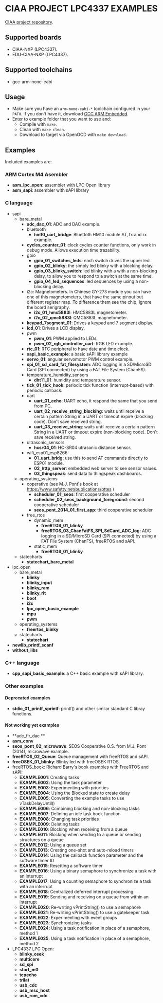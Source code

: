 # CIAA PROJECT LPC4337 EXAMPLES

[CIAA project repository](../../../ciaa_project).

## Supported boards
- CIAA-NXP (LPC4337).
- EDU-CIAA-NXP (LPC4337).

## Supported toolchains
- gcc-arm-none-eabi

## Usage
- Make sure you have an ```arm-none-eabi-*``` toolchain configured in your ```PATH```. If you don't have it, download [GCC ARM Embedded](https://developer.arm.com/open-source/gnu-toolchain/gnu-rm).
- Enter to example folder that you want to use and:
    - Compile with ```make```.
    - Clean with ```make clean```.
    - Download to target via OpenOCD with ```make download```.

## Examples

Included examples are:

### ARM Cortex M4 Asembler
 - **asm_lpc_open**: assembler with LPC Open library
 - **asm_sapi**: assembler with sAPI library
 
### C language
 - sapi
    - bare_metal
        - **adc_dac_01**: ADC and DAC example.
        - bluetooth
            - **hm10_uart_bridge**: Bluettoth HM10 module AT, tx and rx example.
        - **cycles_counter_01**: clock cycles counter functions, only work in debug mode. Allows execution time trazability.
        - gpio
            - **gpio_01_switches_leds**: each switch drives the upper led.
            - **gpio_02_blinky**: the simply led blinky with a blocking delay.
            - **gpio_03_blinky_switch**: led blinky with a with a non-blocking delay, to allow you to respond to a switch at the same time.
            - **gpio_04_led_sequences**: led sequences by using a non-blocking delay.
        - i2c: Magnetometers. In Chinese GY-273 module you can have one of this magnetometers, that have the same pinout but different register map. To difference them see the chip, ignore the board serigraphy.
            - **i2c_01_hmc5883l**: HMC5883L magnetometer. 
            - **i2c_02_qmc5883l**: QMC5883L magnetometer.
        - **keypad_7segment_01**: Drives a keypad and 7 segment display.
        - **lcd_01**: Drives a LCD display.
        - pwm
            - **pwm_01**: PWM applied to LEDs.
            - **pwm_02_rgb_controller_uart**: RGB LED example.
        - **rtc_01**: RTC peripheral to have date and time clock.
        - **sapi_basic_example**: a basic sAPI library example
        - **servo_01**: angular servomotor PWM control example.
        - **spi_01_sd_card_fat_filesystem**: ADC logging in a SD/MicroSD Card (SPI connected) by using a FAT File System (ChanFS).
        - temperature_humidity_sensors
            - **dht11_01**: humidity and temperature sensor.
        - **tick_01_tick_hook**: periodic tick function (interrupt-based) with periodic callback.
        - uart
            - **uart_01_echo**: UART echo, it respond the same that you send from PC.
            - **uart_02_receive_string_blocking**: waits until receive a certain pattern String in a UART or timeout expire (blocking code). Don't save received string.
            - **uart_03_receive_string**: waits until receive a certain pattern String in a UART or timeout expire (non-blocking code). Don't save received string.
        - ultrasonic_sensors
            - **hcsr04_01**:  HC-SR04 utrasonic distance sensor.
        - wifi_esp01_esp8266
            - **01_uart_bridg**: use this to send AT commands directly to ESP01 module.
            - **02_http_server**: embedded web server to see sensor values.
            - **03_thingspeak**: send data to thingspeak dashboards.
    - operating_systems
        - coperative (see M.J. Pont's book at https://www.safetty.net/publications/pttes )
            - **scheduler_01_seos**: first cooperative scheduler
            - **scheduler_02_seos_background_foreground**: second cooperative scheduler
            - **seos_pont_2014_01_first_app**: third cooperative scheduler
        - free_rtos
            - dynamic_mem
                - **freeRTOS_01_blinky**
                - **freeRTOS_03_ChanFatFS_SPI_SdCard_ADC_log**: ADC logging in a SD/MicroSD Card (SPI connected) by using a FAT File System (ChanFS), freeRTOS and sAPI.
            - static_mem
                - **freeRTOS_01_blinky**
    - statecharts
        - **statechart_bare_metal**
 - lpc_open
    - bare_metal
        - **blinky**
        - **blinky_input**
        - **blinky_ram**
        - **blinky_rit**
        - **boot**
        - **i2c**
        - **lpc_open_basic_example**
        - **mpu**
        - **pwm**
    - operating_systems
        - **freertos_blinky**
    - statecharts
        - **statechart**
 - **newlib_printf_scanf**
 - **without_libs**
 
### C++ language
 - **cpp_sapi_basic_example**: a C++ basic example with sAPI library.


### Other examples

#### Deprecated examples
 - **stdio_01_printf_sprintf**: printf() and other similar standard C libray functions.
 
#### Not working yet examples
 - **adc_fir_dac **
 - **asm_conv**
 - **seos_pont_02_microwave**: SEOS Cooperative O.S. from M.J. Pont (2014), microwave example.
 - **freeRTOS_02_Queue**: Queue management with freeRTOS and sAPI. 
 - **freeOSEK_01_blinky**: Blinky led with freeOSEK RTOS.
 - freeRTOS_book: Richard Barry's book examples with FreeRTOS and sAPI:
     - **EXAMPLE001**: Creating tasks
     - **EXAMPLE002**: Using the task parameter
     - **EXAMPLE003**: Experimenting with priorities
     - **EXAMPLE004**: Using the Blocked state to create delay
     - **EXAMPLE005**: Converting the example tasks to use vTaskDelayUntil()
     - **EXAMPLE006**: Combining blocking and non-blocking tasks
     - **EXAMPLE007**: Defining an idle task hook function
     - **EXAMPLE008**: Changing task priorities
     - **EXAMPLE009**: Deleting tasks
     - **EXAMPLE010**: Blocking when receiving from a queue
     - **EXAMPLE011**: Blocking when sending to a queue or sending structures on a queue
     - **EXAMPLE012**: Using a queue set
     - **EXAMPLE013**: Creating one-shot and auto-reload timers
     - **EXAMPLE014**: Using the callback function parameter and the software timer ID
     - **EXAMPLE015**: Resetting a software timer
     - **EXAMPLE016**: Using a binary semaphore to synchronize a task with an interrupt
     - **EXAMPLE017**: Using a counting semaphore to synchronize a task with an interrupt
     - **EXAMPLE018**: Centralized deferred interrupt processing
     - **EXAMPLE019**: Sending and receiving on a queue from within an interrupt
     - **EXAMPLE020**: Re-writing vPrintString() to use a semaphore
     - **EXAMPLE021**: Re-writing vPrintString() to use a gatekeeper task
     - **EXAMPLE022**: Experimenting with event groups
     - **EXAMPLE023**: Synchronizing tasks
     - **EXAMPLE024**: Using a task notification in place of a semaphore, method 1
     - **EXAMPLE025**: Using a task notification in place of a semaphore, method 2
 - LPC4337 LPC Open:
     - **blinky_osek**
     - **multicore**
     - **sd_spi**
     - **start_m0**
     - **tcpecho**
     - **trilat**
     - **usb_cdc**
     - **usb_msc_host**
     - **usb_rom_cdc**
